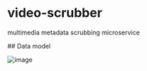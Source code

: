 # video-scrubber
multimedia metadata scrubbing microservice


## Data model

![image](https://user-images.githubusercontent.com/37352122/133806918-96e7f6a3-09e7-4630-93e4-6000d5fb1e71.png)
